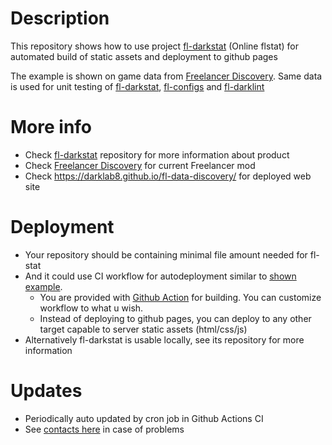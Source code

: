 # Description

This repository shows how to use project [fl-darkstat](https://github.com/darklab8/fl-darkstat) (Online flstat)
for automated build of static assets and deployment to github pages

The example is shown on game data from [Freelancer Discovery](https://discoverygc.com/).
Same data is used for unit testing of [fl-darkstat](https://github.com/darklab8/fl-darkstat), [fl-configs](https://github.com/darklab8/fl-configs) and [fl-darklint](https://github.com/darklab8/fl-darklint)

# More info

- Check [fl-darkstat](https://github.com/darklab8/fl-darkstat) repository for more information about product
- Check [Freelancer Discovery](https://discoverygc.com/) for current Freelancer mod
- Check https://darklab8.github.io/fl-data-discovery/ for deployed web site

# Deployment

- Your repository should be containing minimal file amount needed for fl-stat
- And it could use CI workflow for autodeployment similar to [shown example](./.github/workflows/publish.yaml).
    - You are provided with [Github Action](https://github.com/darklab8/fl-darkstat/blob/master/.github/actions/build/action.yml) for building. You can customize workflow to what u wish.
    - Instead of deploying to github pages, you can deploy to any other target capable to server static assets (html/css/js)
- Alternatively fl-darkstat is usable locally, see its repository for more information

# Updates

- Periodically auto updated by cron job in Github Actions CI
- See [contacts here](<https://darklab8.github.io/blog>) in case of problems

